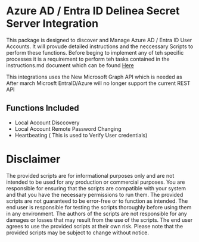 # Azure AD / Entra ID Delinea Secret Server Integration

This package is designed to discover and Manage Azure AD / Entra ID User Accounts. It will provude detailed instructions and the neccessary Scripts to perform these functions. Before beging to implement any of teh specific processes it is a requirement to perform teh tasks contained in the instructions.md document which can be found [Here](./Instructions.md)

This integrations uses the New Microsoft Graph API which is needed as After march Microsft EntraID/Azure will no longer support the current REST API

## Functions Included

- Local Account Disccovery
- Local Account Remote Password Changing
- Heartbeating ( This is used to Verify User credentials)

# Disclaimer

The provided scripts are for informational purposes only and are not intended to be used for any production or commercial purposes. You are responsible for ensuring that the scripts are compatible with your system and that you have the necessary permissions to run them. The provided scripts are not guaranteed to be error-free or to function as intended. The end user is responsible for testing the scripts thoroughly before using them in any environment. The authors of the scripts are not responsible for any damages or losses that may result from the use of the scripts. The end user agrees to use the provided scripts at their own risk. Please note that the provided scripts may be subject to change without notice.